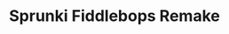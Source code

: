 ---
slug: sprunki-fiddlebops-remake
title: Sprunki Fiddlebops Remake
description: "Sprunki Fiddlebops Remake is an exciting online game. Play for free directly in your browser!"
icon: /images/popular_mods/Sprunki Fiddlebops Remake.png
url: https://wowtbc.net/sprunkin/fiddlebops-improved/index.html
previewImage: /images/popular_mods/Sprunki Fiddlebops Remake.png
type: popular mods

# SEO配置
seo:
  title: "Sprunki Fiddlebops Remake - Play Free Online Game | Fun Browser Games"
  description: "Sprunki Fiddlebops Remake - Play this fun online game for free in your browser. No download required!"
  ogImage: "/images/popular_mods/Sprunki Fiddlebops Remake.png"
  keywords: "sprunki-fiddlebops-remake, online game, browser game, free game, popular mods game, play online"

videoUrls:
  - https://www.youtube.com/embed/example1
  - https://www.youtube.com/embed/example2

whyPlay:
  title: "Why Play Sprunki Fiddlebops Remake?"
  items:
    - "Immersive Gameplay: Sprunki Fiddlebops Remake offers an engaging and immersive gaming experience that will keep you entertained for hours"
    - "Challenging Levels: Test your skills with increasingly difficult challenges and obstacles"
    - "Beautiful Graphics: Enjoy stunning visuals and smooth animations that bring the game world to life"
    - "Regular Updates: New content and features are added regularly to keep the game fresh and exciting"
    - "Free to Play: Experience all the fun without spending a penny"
    - "Community Features: Connect with other players, share strategies, and compete for high scores"
    - "Cross-Platform: Play on any device with a web browser, no downloads required"

features:
  title: "Key Features of Sprunki Fiddlebops Remake"
  image: "/images/popular_mods/Sprunki Fiddlebops Remake.png"
  items:
    - "Intuitive Controls: Easy to learn controls make Sprunki Fiddlebops Remake accessible for players of all skill levels"
    - "Multiple Game Modes: Enjoy various gameplay options that provide different challenges and experiences"
    - "Character Customization: Personalize your gaming experience with unique characters and items"
    - "Achievement System: Complete special tasks to earn rewards and recognition"
    - "Leaderboards: Compete with players worldwide and see who can achieve the highest scores"

characteristics:
  title: "Game Characteristics"
  image: "/images/popular_mods/Sprunki Fiddlebops Remake.png"
  items:
    - "Genre: Popular mods game with elements of strategy and skill"
    - "Difficulty: Suitable for both casual gamers and those seeking a challenge"
    - "Play Time: Quick sessions or extended gameplay, depending on your preference"
    - "Art Style: Vibrant and engaging visuals that enhance the gaming experience"
    - "Sound Design: Immersive audio that complements the gameplay perfectly"

info: "Sprunki Fiddlebops Remake is an exciting online game that offers players a unique and engaging gaming experience. With its intuitive controls, stunning visuals, and challenging gameplay, Sprunki Fiddlebops Remake provides hours of entertainment for players of all ages and skill levels. Whether you're looking for a quick gaming session during a break or an extended play session, Sprunki Fiddlebops Remake delivers an immersive experience that will keep you coming back for more. The game features multiple levels of increasing difficulty, ensuring that players are constantly challenged as they progress. With regular updates adding new content and features, Sprunki Fiddlebops Remake remains fresh and exciting, providing endless entertainment options for its growing community of players."

howToPlayIntro: "Welcome to Sprunki Fiddlebops Remake! This guide will walk you through the basics and help you master the game. Whether you're a beginner or looking to improve your skills, these tips and instructions will enhance your gaming experience."

howToPlaySteps:
  - title: "Getting Started"
    description: "Begin your Sprunki Fiddlebops Remake adventure by familiarizing yourself with the controls. Use your keyboard or mouse to navigate through the game interface. The tutorial will guide you through the basic mechanics and help you understand the objectives."
  - title: "Understanding the Objectives"
    description: "In Sprunki Fiddlebops Remake, your main goal is to progress through levels by completing specific objectives. Each level presents unique challenges that require different strategies and approaches."
  - title: "Mastering the Controls"
    description: "Practice using the controls to improve your precision and reaction time. Sprunki Fiddlebops Remake requires quick reflexes and strategic thinking to overcome obstacles and defeat opponents."
  - title: "Utilizing Power-ups"
    description: "Collect power-ups throughout the game to enhance your abilities and overcome difficult challenges. Each power-up offers unique advantages that can be crucial for success."
  - title: "Developing Strategies"
    description: "As you progress in Sprunki Fiddlebops Remake, develop effective strategies for different scenarios. Analyze patterns, anticipate challenges, and adapt your approach to maximize your performance."

faq:
  title: "Frequently Asked Questions about Sprunki Fiddlebops Remake"
  items:
    - question: "Is Sprunki Fiddlebops Remake free to play?"
      answer: "Yes, Sprunki Fiddlebops Remake is completely free to play directly in your web browser. No downloads or purchases are required to enjoy the full game experience."
    - question: "Can I play Sprunki Fiddlebops Remake on mobile devices?"
      answer: "Yes, Sprunki Fiddlebops Remake is optimized for both desktop and mobile play. You can enjoy the game on any device with a web browser and internet connection."
    - question: "Are there any in-game purchases?"
      answer: "While Sprunki Fiddlebops Remake is free to play, there may be optional in-game purchases available for cosmetic items or additional features that don't affect core gameplay."
    - question: "How often is Sprunki Fiddlebops Remake updated?"
      answer: "The developers regularly update Sprunki Fiddlebops Remake with new content, features, and improvements based on player feedback and game performance."
    - question: "Can I play Sprunki Fiddlebops Remake offline?"
      answer: "Currently, Sprunki Fiddlebops Remake requires an internet connection to play as it's a browser-based online game."
    - question: "Is Sprunki Fiddlebops Remake suitable for children?"
      answer: "Yes, Sprunki Fiddlebops Remake is designed to be family-friendly and suitable for players of all ages."
    - question: "How do I report bugs or issues?"
      answer: "If you encounter any problems while playing Sprunki Fiddlebops Remake, you can report them through the game's support page or contact the developers directly through their website."
    - question: "Still Have Questions?"
      answer: "If you have additional questions about Sprunki Fiddlebops Remake that aren't covered in this FAQ, please visit our support center or contact our customer service team for assistance."
---